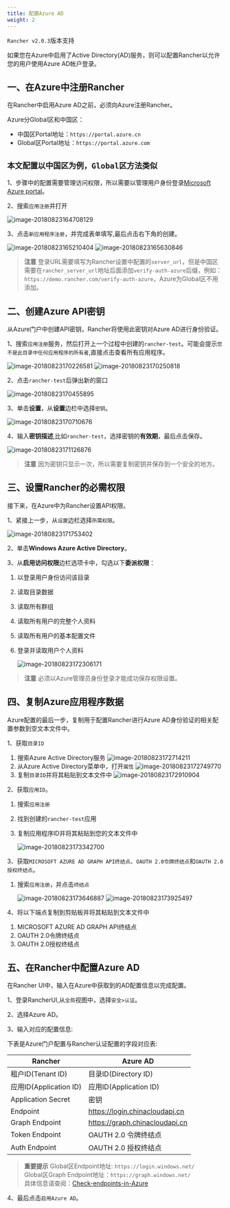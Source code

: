 ```yaml
---
title: 配置Azure AD
weight: 2
---
```


`Rancher v2.0.3`版本支持

如果您在Azure中启用了Active Directory(AD)服务，则可以配置Rancher以允许您的用户使用Azure AD帐户登录。

## 一、在Azure中注册Rancher

在Rancher中启用Azure AD之前，必须向Azure注册Rancher。

Azure分Global区和中国区：

- 中国区Portal地址：`https://portal.azure.cn`
- Global区Portal地址：`https://portal.azure.com`

## `本文配置以中国区为例，Global区方法类似`

1、步骤中的配置需要管理访问权限，所以需要以管理用户身份登录[Microsoft Azure portal](https://portal.azure.cn/)。

2、搜索`应用注册`并打开

![image-20180823164708129](_index.assets/image-20180823164708129.png)

3、点击`新应用程序注册`，并完成表单填写,最后点击右下角的创建。

![image-20180823165210404](_index.assets/image-20180823165210404.png)
![image-20180823165630846](_index.assets/image-20180823165630846.png)

> **注意** 登录URL需要填写为Rancher设置中配置的`server_url`，但是中国区需要在`rancher_server_url`地址后面添加`verify-auth-azure`后缀，例如：`https://demo.rancher.com/verify-auth-azure`，Azure为Global区不用添加。

## 二、创建Azure API密钥

从Azure门户中创建API密钥，Rancher将使用此密钥对Azure AD进行身份验证。

1、搜索`应用注册`服务，然后打开上一个过程中创建的`rancher-test`。可能会提示`您不是此目录中任何应用程序的所有者`,直接点击查看所有应用程序。

![image-20180823170226581](_index.assets/image-20180823170226581.png)
![image-20180823170250818](_index.assets/image-20180823170250818.png)

2、点击`rancher-test`后弹出新的窗口

![image-20180823170455895](_index.assets/image-20180823170455895.png)

3、单击**设置**，从**设置**边栏中选择`密钥`。

![image-20180823170710676](_index.assets/image-20180823170710676.png)

4、输入**密钥描述**,比如`rancher-test`，选择密钥的**有效期**，最后点击保存。

![image-20180823171126876](_index.assets/image-20180823171126876.png)

> **注意** 因为密钥只显示一次，所以需要复制密钥并保存到一个安全的地方。

## 三、设置Rancher的必需权限

接下来，在Azure中为Rancher设置API权限。

1、紧接上一步，从`设置`边栏选择`所需权限`。

![image-20180823171753402](_index.assets/image-20180823171753402.png)

2、单击**Windows Azure Active Directory**。

3、从**启用访问权限**边栏选项卡中，勾选以下**委派权限**：

1. 以登录用户身份访问该目录
2. 读取目录数据
3. 读取所有群组
4. 读取所有用户的完整个人资料
5. 读取所有用户的基本配置文件
6. 登录并读取用户个人资料

    ![image-20180823172306171](_index.assets/image-20180823172306171.png)

> **注意** 必须以Azure管理员身份登录才能成功保存权限设置。

## 四、复制Azure应用程序数据

Azure配置的最后一步，复制用于配置Rancher进行Azure AD身份验证的相关配置参数到空文本文件中。

1、获取`目录ID`

1. 搜索Azure Active Directory服务
    ![image-20180823172714211](_index.assets/image-20180823172714211.png)
2. 从Azure Active Directory菜单中，打开`属性`
    ![image-20180823172749770](_index.assets/image-20180823172749770.png)
3. 复制`目录ID`并将其粘贴到文本文件中
    ![image-20180823172910904](_index.assets/image-20180823172910904.png)

2、获取`应用ID`。

1. 搜索`应用注册`
2. 找到创建的`rancher-test`应用
3. 复制应用程序ID并将其粘贴到您的文本文件中

    ![image-20180823173342700](_index.assets/image-20180823173342700.png)

3、获取`MICROSOFT AZURE AD GRAPH API终结点`、`OAUTH 2.0令牌终结点`和`OAUTH 2.0授权终结点`。

1. 搜索`应用注册`，并点击`终结点`

    ![image-20180823173646887](_index.assets/image-20180823173646887.png)
    ![image-20180823173925497](_index.assets/image-20180823173925497.png)

4、将以下端点复制到剪贴板并将其粘贴到文本文件中

1. MICROSOFT AZURE AD GRAPH API终结点
2. OAUTH 2.0令牌终结点
3. OAUTH 2.0授权终结点

## 五、在Rancher中配置Azure AD

在Rancher UI中，输入在Azure中获取到的AD配置信息以完成配置。

1、登录RancherUI,从`全局`视图中，选择`安全>认证`。

2、选择Azure AD。

3、输入对应的配置信息:

下表是Azure门户配置与Rancher认证配置的字段对应表:

| Rancher                | Azure AD                             |
| ---------------------- | ------------------------------------ |
| 租户ID(Tenant ID)      | 目录ID(Directory ID)                  |
| 应用ID(Application ID) | 应用ID(Application ID)                    |
| Application Secret         | 密钥                                  |
| Endpoint                   | <https://login.chinacloudapi.cn>     |
| Graph Endpoint             | <https://graph.chinacloudapi.cn>     |
| Token Endpoint             | OAUTH 2.0 令牌终结点                   |
| Auth Endpoint              | OAUTH 2.0 授权终结点                   |

>**重要提示**
> Global区Endpoint地址: `https://login.windows.net/`\
> Global区Graph Endpoint地址：`https://graph.windows.net/`\
> 具体信息请查阅：[Check-endpoints-in-Azure](https://docs.microsoft.com/en-us/azure/china/china-get-started-developer-guide#Check-endpoints-in-Azure)

4、最后点击`启用Azure AD`。
